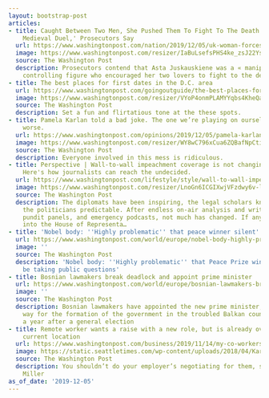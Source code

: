 ```yaml
---
layout: bootstrap-post
articles:
- title: Caught Between Two Men, She Pushed Them To Fight To The Death In A 'Latter-Day
    Medieval Duel,' Prosecutors Say
  url: https://www.washingtonpost.com/nation/2019/12/05/uk-woman-forces-lovers-medieval-duel-murder/
  image: https://www.washingtonpost.com/resizer/IaBuLsefsPHS4ke_zsJ22YsM5EM=/1440x0/smart/arc-anglerfish-washpost-prod-washpost.s3.amazonaws.com/public/JQYKM2S4YVASTABPEY2BUTDYO4.PNG
  source: The Washington Post
  description: Prosecutors contend that Asta Juskauskiene was a « manipulative, »
    controlling figure who encouraged her two lovers to fight to the death.
- title: The best places for first dates in the D.C. area
  url: https://www.washingtonpost.com/goingoutguide/the-best-places-for-first-dates-in-the-dc-area/2019/12/05/290a3902-0c76-11ea-8397-a955cd542d00_story.html
  image: https://www.washingtonpost.com/resizer/VYoP4onmPLAMYYqbs4KheQadhis=/1440x0/smart/arc-anglerfish-washpost-prod-washpost.s3.amazonaws.com/public/POXWTQEEXAI6TEZ5OUAQODXGNE.jpg
  source: The Washington Post
  description: Set a fun and flirtatious tone at the these spots.
- title: Pamela Karlan told a bad joke. The one we’re playing on ourselves is even
    worse.
  url: https://www.washingtonpost.com/opinions/2019/12/05/pamela-karlan-told-bad-joke-one-were-playing-ourselves-is-even-worse/
  image: https://www.washingtonpost.com/resizer/WY8wC796xCua6ZQBafNpCtisS-o=/1440x0/smart/arc-anglerfish-washpost-prod-washpost.s3.amazonaws.com/public/V6H7HAAW5II6VAGW2DFHABZHH4.jpg
  source: The Washington Post
  description: Everyone involved in this mess is ridiculous.
- title: Perspective | Wall-to-wall impeachment coverage is not changing any minds.
    Here's how journalists can reach the undecided.
  url: https://www.washingtonpost.com/lifestyle/style/wall-to-wall-impeachment-coverage-is-not-changing-any-minds-heres-how-journalists-can-reach-the-undecided/2019/12/05/a04aa658-16c3-11ea-a659-7d69641c6ff7_story.html
  image: https://www.washingtonpost.com/resizer/LnoGn6ICGIXwjVFzdwy6v-lDhQc=/1440x0/smart/arc-anglerfish-washpost-prod-washpost.s3.amazonaws.com/public/EDWLEKQVD4I6VAGW2DFHABZHH4.jpg
  source: The Washington Post
  description: The diplomats have been inspiring, the legal scholars knowledgeable,
    the politicians predictable. After endless on-air analysis and written reporting,
    pundit panels, and emergency podcasts, not much has changed. If anything, weeks
    into the House of Representa…
- title: 'Nobel body: ''Highly problematic'' that peace winner silent'
  url: https://www.washingtonpost.com/world/europe/nobel-body-highly-problematic-that-peace-winner-silent/2019/12/05/ae2b7f7c-1768-11ea-80d6-d0ca7007273f_story.html
  image: ''
  source: The Washington Post
  description: 'Nobel body: ''Highly problematic'' that Peace Prize winner won''t
    be taking public questions'
- title: Bosnian lawmakers break deadlock and appoint prime minister
  url: https://www.washingtonpost.com/world/europe/bosnian-lawmakers-break-deadlock-and-appoint-prime-minister/2019/12/05/d37b1ae0-1767-11ea-80d6-d0ca7007273f_story.html
  image: ''
  source: The Washington Post
  description: Bosnian lawmakers have appointed the new prime minister, paving the
    way for the formation of the government in the troubled Balkan country more than
    a year after a general election
- title: Remote worker wants a raise with a new role, but is already overpaid for
    current location
  url: https://www.washingtonpost.com/business/2019/11/14/my-co-workers-are-grumbling-about-my-telework-privileges/
  image: https://static.seattletimes.com/wp-content/uploads/2018/04/Karla_Miller02-crop-web-tzr-780x502.jpg
  source: The Washington Post
  description: You shouldn’t do your employer’s negotiating for them, says Karla L.
    Miller
as_of_date: '2019-12-05'
---
```


